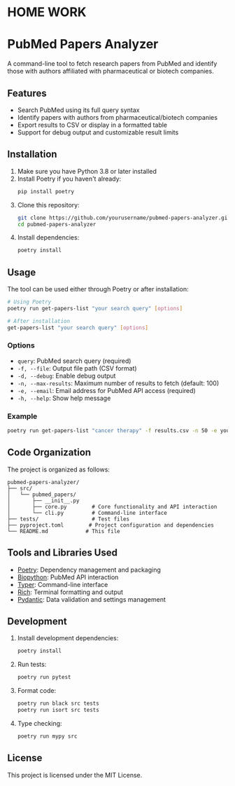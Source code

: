 # HOME WORK
# PubMed Papers Analyzer

A command-line tool to fetch research papers from PubMed and identify those with authors affiliated with pharmaceutical or biotech companies.

## Features

- Search PubMed using its full query syntax
- Identify papers with authors from pharmaceutical/biotech companies
- Export results to CSV or display in a formatted table
- Support for debug output and customizable result limits

## Installation

1. Make sure you have Python 3.8 or later installed
2. Install Poetry if you haven't already:
   ```bash
   pip install poetry
   ```
3. Clone this repository:
   ```bash
   git clone https://github.com/yourusername/pubmed-papers-analyzer.git
   cd pubmed-papers-analyzer
   ```
4. Install dependencies:
   ```bash
   poetry install
   ```

## Usage

The tool can be used either through Poetry or after installation:

```bash
# Using Poetry
poetry run get-papers-list "your search query" [options]

# After installation
get-papers-list "your search query" [options]
```

### Options

- `query`: PubMed search query (required)
- `-f, --file`: Output file path (CSV format)
- `-d, --debug`: Enable debug output
- `-n, --max-results`: Maximum number of results to fetch (default: 100)
- `-e, --email`: Email address for PubMed API access (required)
- `-h, --help`: Show help message

### Example

```bash
poetry run get-papers-list "cancer therapy" -f results.csv -n 50 -e your.email@example.com
```

## Code Organization

The project is organized as follows:

```
pubmed-papers-analyzer/
├── src/
│   └── pubmed_papers/
│       ├── __init__.py
│       ├── core.py        # Core functionality and API interaction
│       └── cli.py         # Command-line interface
├── tests/                 # Test files
├── pyproject.toml        # Project configuration and dependencies
└── README.md            # This file
```

## Tools and Libraries Used

- [Poetry](https://python-poetry.org/): Dependency management and packaging
- [Biopython](https://biopython.org/): PubMed API interaction
- [Typer](https://typer.tiangolo.com/): Command-line interface
- [Rich](https://rich.readthedocs.io/): Terminal formatting and output
- [Pydantic](https://pydantic-docs.helpmanual.io/): Data validation and settings management

## Development

1. Install development dependencies:
   ```bash
   poetry install
   ```

2. Run tests:
   ```bash
   poetry run pytest
   ```

3. Format code:
   ```bash
   poetry run black src tests
   poetry run isort src tests
   ```

4. Type checking:
   ```bash
   poetry run mypy src
   ```

## License

This project is licensed under the MIT License. 
